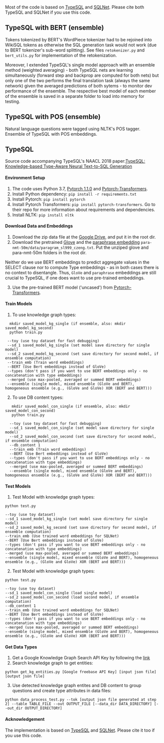 Most of the code is based on [TypeSQL](https://github.com/taoyds/typesql) and [SQLNet](https://github.com/xiaojunxu/SQLNet). 
Please cite both TypeSQL and SQLNet if you use this code.

## TypeSQL with BERT (ensemble)

Tokens tokenized by BERT's WordPiece tokenizer had to be rejoined into WikiSQL tokens as otherwise the SQL generation task would not work (due to BERT tokenizer's sub-word splitting). See files `retokenizer.py` and `bert_utils.py` for implementation of the retokenization.

Moreover, I extended TypeSQL's single model approach with an ensemble method (weighted averaging) - both TypeSQL nets are learning simultaneously (forward step and backprop are computed for both nets) but only one of the two performs the final translation task (always the same network) given the averaged predictions of both sytems - to monitor dev performance of the ensemble. The respective best model of each member of the ensemble is saved in a separate folder to load into memory for testing.

## TypeSQL with POS (ensemble)

Natural language questions were tagged using NLTK's POS tagger.  Ensemble of TypeSQL with POS embeddings.

## TypeSQL

Source code accompanying TypeSQL's NAACL 2018 paper:[TypeSQL: Knowledge-based Type-Aware Neural Text-to-SQL Generation
](https://arxiv.org/abs/1804.09769)

#### Environment Setup

1. The code uses Python 3.7, [Pytorch 1.1.0](https://pytorch.org/previous-versions/) and [Pytorch-Transformers](https://github.com/huggingface/pytorch-transformers).
2. Install Python dependency: `pip install -r requirements.txt`
3. Install Pytorch: `pip install pytorch`
4. Install Pytorch Transformers: `pip install pytorch-transformers`. Go to their repo for more information about requirements and dependencies.
5. Install NLTK: `pip install nltk`

#### Download Data and Embeddings

1. Download the zip data file at the [Google Drive](https://drive.google.com/file/d/1CGIRCjwf2bgmWl3UyjY1yJpP4nU---Q0/view?usp=sharing), and put it in the root dir.
2. Download the pretrained [Glove](https://nlp.stanford.edu/data/wordvecs/glove.42B.300d.zip) and the [paraphrase embedding](https://drive.google.com/file/d/1iWTowxEG1-KZyq-fHP6cb6dNqMh4eHiN/view?usp=sharing) `para-nmt-50m/data/paragram_sl999_czeng.txt`. Put the unziped glove and para-nmt-50m folders in the root dir.

Neither do we use BERT embeddings to predict aggregate values in the SELECT clause nor to compute Type embeddings - as in both cases there is no context to disentangle. Thus, `GloVe` and `paraphrase` embeddings are still crucial to TypeSQL, if one does want to use pre-trained embeddings.

3. Use the pre-trained BERT model ('uncased') from [Pytorch-Transformers](https://github.com/huggingface/pytorch-transformers).

#### Train Models

1. To use knowledge graph types:
```
  mkdir saved_model_kg_single (if ensemble, also: mkdir saved_model_kg_second)
  python train.py
  
 --toy (use toy dataset for fast debugging)
 --sd_1 saved_model_kg_single (set model save directory for single model)
 --sd_2 saved_model_kg_second (set save directory for second model, if ensemble computation)
 --train_emb (Train word embeddings)
 --BERT (Use Bert embeddings instead of GloVe)
 --types (don't pass if you want to use BERT embeddings only - no concatenation with type embeddings)
 --merged (use max-pooled, averaged or summed BERT embeddings)
 --ensemble (single model, mixed ensemble (GloVe and BERT), homogeneous ensemble (e.g., (GloVe and GloVe) XOR (BERT and BERT)))
```

2. To use DB content types:
```
   mkdir saved_model_con_single (if ensemble, also: mkdir saved_model_con_second)
   python train.py
   
  --toy (use toy dataset for fast debugging)
  --sd_1 saved_model_con_single (set model save directory for single model)
  --sd_2 saved_model_con_second (set save directory for second model, if ensemble computation)
  --db_content 1
  --train_emb (Train word embeddings)
  --BERT (Use Bert embeddings instead of GloVe)
  --types (don't pass if you want to use BERT embeddings only - no concatenation with type embeddings)
  --merged (use max-pooled, averaged or summed BERT embeddings)
  --ensemble (single model, mixed ensemble (GloVe and BERT), homogeneous ensemble (e.g., (GloVe and GloVe) XOR (BERT and BERT)))
```
 
  
#### Test Models

1. Test Model with knowledge graph types:
```
python test.py

--toy (use toy dataset)
--sd_1 saved_model_kg_single (set model save directory for single model)
--sd_2 saved_model_kg_second (set save directory for second model, if ensemble computation)
--train_emb (Use trained word embeddings for SQLNet)
--BERT (Use Bert embeddings instead of GloVe)
--types (don't pass if you want to use BERT embeddings only - no concatenation with type embeddings)
--merged (use max-pooled, averaged or summed BERT embeddings)
--ensemble (single model, mixed ensemble (GloVe and BERT), homogeneous ensemble (e.g., (GloVe and GloVe) XOR (BERT and BERT)))
```
2. Test Model with knowledge graph types:
```
python test.py

--toy (use toy dataset)
--sd_1 saved_model_con_single (load single model)
--sd_2 saved_model_con_second (load second model, if ensemble computation)
--db_content 1
--train_emb (Use trained word embeddings for SQLNet)
--BERT (Use Bert embeddings instead of GloVe)
--types (don't pass if you want to use BERT embeddings only - no concatenation with type embeddings)
--merged (use max-pooled, averaged or summed BERT embeddings)
--ensemble (single model, mixed ensemble (GloVe and BERT), homogeneous ensemble (e.g., (GloVe and GloVe) XOR (BERT and BERT)))
```

#### Get Data Types

1. Get a Google Knowledge Graph Search API Key by following the [link](https://developers.google.com/knowledge-graph/)
2. Search knowledge graph to get entities:
```
python get_kg_entities.py [Google freebase API Key] [input json file] [output json file]
```
3. Use detected knowledge graph entites and DB content to group questions and create type attributes in data files:
```
python data_process_test.py --tok [output json file generated at step 2] --table TABLE_FILE --out OUTPUT_FILE [--data_dir DATA_DIRECTORY] [--out_dir OUTPUT_DIRECTORY]
```
 

#### Acknowledgement

The implementation is based on [TypeSQL](https://github.com/taoyds/typesql) and [SQLNet](https://github.com/xiaojunxu/SQLNet). Please cite it too if you use this code.
